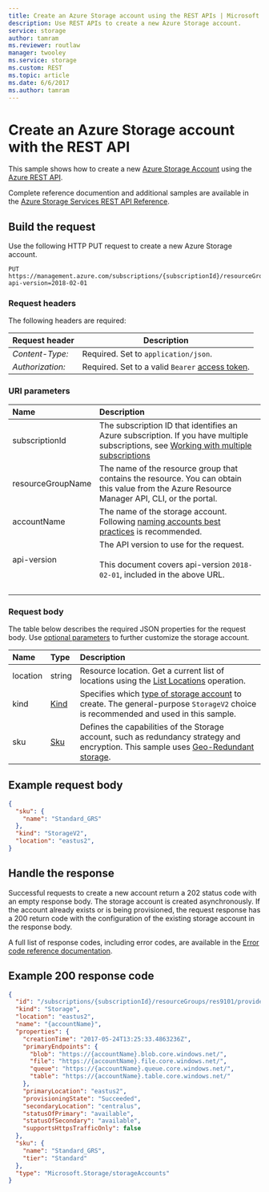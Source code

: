 ```yaml
---
title: Create an Azure Storage account using the REST APIs | Microsoft Docs
description: Use REST APIs to create a new Azure Storage account.
service: storage
author: tamram
ms.reviewer: routlaw
manager: twooley
ms.service: storage
ms.custom: REST
ms.topic: article
ms.date: 6/6/2017
ms.author: tamram
---
```


# Create an Azure Storage account with the  REST API

This sample shows how to create a new [Azure Storage Account](/azure/storage/common/storage-introduction) using the [Azure REST API](/rest/api/azure/).

Complete reference documention and additional samples are available in the [Azure Storage Services REST API Reference](/rest/api/storagerp/).

## Build the request

Use the following HTTP PUT request to create a new Azure Storage account.

```http
PUT https://management.azure.com/subscriptions/{subscriptionId}/resourceGroups/{resourceGroupName}/providers/Microsoft.Storage/storageAccounts/{accountName}?api-version=2018-02-01
```

### Request headers

The following headers are required: 

|Request header|Description|  
|--------------------|-----------------|  
|*Content-Type:*|Required. Set to `application/json`.|  
|*Authorization:*|Required. Set to a valid `Bearer` [access token](/rest/api/azure/#authorization-code-grant-interactive-clients). |  

### URI parameters

| Name | Description |
| :--- | :---------- |
| subscriptionId | The subscription ID that identifies an Azure subscription. If you have multiple subscriptions, see [Working with multiple subscriptions](/cli/azure/manage-azure-subscriptions-azure-cli) |
| resourceGroupName | The name of the resource group that contains the resource. You can obtain this value from the Azure Resource Manager API, CLI, or the portal. |
| accountName | The name of the storage account. Following [naming accounts best practices](/azure/azure-resource-manager/management/resource-name-rules#microsoftstorage) is recommended.  |
| api-version | The API version to use for the request.<br /><br /> This document covers api-version `2018-02-01`, included in the above URL.  |
| &nbsp; | &nbsp; |

### Request body

The table below describes the required JSON properties for the request body. Use [optional parameters](/rest/api/storagerp/storageaccounts/create#request-body) to further customize the storage account.

| Name | Type | Description |
| :--- | :--- | :---------- |
| location | string | Resource location. Get a current list of locations using the [List Locations](/rest/api/resources/subscriptions/listlocations) operation. |
| kind | [Kind](/rest/api/storagerp/storageaccounts/create#kind) |  Specifies which [type of storage account](/azure/storage/common/storage-decide-blobs-files-disks) to create. The general-purpose `StorageV2` choice is recommended and used in this sample.
| sku | [Sku](/rest/api/storagerp/storageaccounts/create#sku) | Defines the  capabilities of the Storage account, such as redundancy strategy and encryption. This sample uses [Geo-Redundant storage](/azure/storage/common/storage-redundancy).

## Example request body

```json
{
  "sku": {
    "name": "Standard_GRS"
  },
  "kind": "StorageV2",
  "location": "eastus2",
}
```

## Handle the response

Successful requests to create a new account return a 202 status code with an empty response body. The storage account is created asynchronously. If the account already exists or is being provisioned, the request response has a 200 return code with the configuration of the existing storage account in the response body.

 A full list of response codes, including error codes, are available in the [Error code reference documentation](/rest/api/storagerp/srp_error_codes_create_storage_account). 

## Example 200 response code

```json
{
  "id": "/subscriptions/{subscriptionId}/resourceGroups/res9101/providers/Microsoft.Storage/storageAccounts/{accountName}",
  "kind": "Storage",
  "location": "eastus2",
  "name": "{accountName}",
  "properties": {
    "creationTime": "2017-05-24T13:25:33.4863236Z",
    "primaryEndpoints": {
      "blob": "https://{accountName}.blob.core.windows.net/",
      "file": "https://{accountName}.file.core.windows.net/",
      "queue": "https://{accountName}.queue.core.windows.net/",
      "table": "https://{accountName}.table.core.windows.net/"
    },
    "primaryLocation": "eastus2",
    "provisioningState": "Succeeded",
    "secondaryLocation": "centralus",
    "statusOfPrimary": "available",
    "statusOfSecondary": "available",
    "supportsHttpsTrafficOnly": false
  },
  "sku": {
    "name": "Standard_GRS",
    "tier": "Standard"
  },
  "type": "Microsoft.Storage/storageAccounts"
}
```
